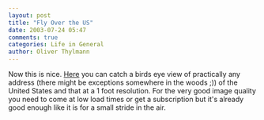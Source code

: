 ```yaml
---
layout: post
title: "Fly Over the US"
date: 2003-07-24 05:47
comments: true
categories: Life in General
author: Oliver Thylmann
---
```



Now this is nice. [Here](http://terrafly.fiu.edu/) you can catch a birds eye view of practically any address (there might be exceptions somewhere in the woods ;)) of the United States and that at a 1 foot resolution. For the very good image quality you need to come at low load times or get a subscription but it's already good enough like it is for a small stride in the air.


